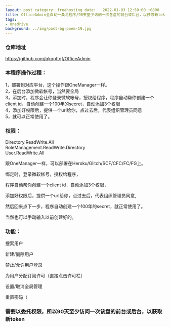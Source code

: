 ```yaml
---
layout: post category: freehosting date:   2022-01-03 12:50:00 +0800
title: OfficeAdmin全自动一条龙程序/90天至少访问一次各盘的前台或后台，以获取新token
tags:
- Onedrive
background: ../img/post-bg-poem-19.jpg
---
```



### 仓库地址
https://github.com/qkqpttgf/OfficeAdmin

### 本程序操作过程：
1，部署到对应平台，这个操作跟OneManager一样。<br>
2，在后台添加微软帐号，当然要全局<br>
3，添加时，程序会让你登录微软帐号，授权给程序，程序自动帮你创建一个client id，自动创建一个100年的secret，自动添加3个权限<br>
4，添加好权限后，提供一个url给你，点过去后，代表组织管理员同意<br>
5，就可以正常使用了。<br>

### 权限：
Directory.ReadWrite.All<br>
RoleManagement.ReadWrite.Directory<br>
User.ReadWrite.All<br>

跟OneManager一样，可以部署在Heroku/Glitch/SCF/CFC/FC/FG上。

绑定时，登录微软帐号，授权给程序，

程序自动帮你创建一个client id，自动添加3个权限，

添加好权限后，提供一个url给你，点过去后，代表组织管理员同意,

然后回来点下一步，程序自动创建一个100年的secret，就正常使用了。

当然也可以手动输入以前创建好的。

### 功能：

搜索用户

新建/删除用户

禁止/允许用户登录

为用户分配订阅许可（直接点击许可栏）

设置/取消全局管理

重置密码（

### 需要以委托权限，所以90天至少访问一次该盘的前台或后台，以获取新token
